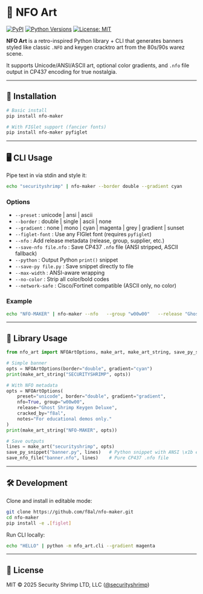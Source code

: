 # 🎨 NFO Art

[![PyPI](https://img.shields.io/pypi/v/nfo-maker.svg)](https://pypi.org/project/nfo-art/)
[![Python Versions](https://img.shields.io/pypi/pyversions/nfo-maker.svg)](https://pypi.org/project/nfo-art/)
[![License: MIT](https://img.shields.io/badge/License-MIT-yellow.svg)](LICENSE)

**NFO Art** is a retro-inspired Python library + CLI that generates banners styled like classic `.NFO` and keygen cracktro art from the 80s/90s warez scene.

It supports Unicode/ANSI/ASCII art, optional color gradients, and `.nfo` file output in CP437 encoding for true nostalgia.

---

## 🚀 Installation

```bash
# Basic install
pip install nfo-maker

# With FIGlet support (fancier fonts)
pip install nfo-maker pyfiglet
```

---

## 🖥️ CLI Usage

Pipe text in via stdin and style it:

```bash
echo "securityshrimp" | nfo-maker --border double --gradient cyan
```

### Options

- `--preset` : unicode | ansi | ascii
- `--border` : double | single | ascii | none
- `--gradient` : none | mono | cyan | magenta | grey | gradient | sunset
- `--figlet-font` : Use any FIGlet font (requires `pyfiglet`)
- `--nfo` : Add release metadata (release, group, supplier, etc.)
- `--save-nfo file.nfo` : Save CP437 `.nfo` file (ANSI stripped, ASCII fallback)
- `--python` : Output Python `print()` snippet
- `--save-py file.py` : Save snippet directly to file
- `--max-width` : ANSI-aware wrapping
- `--no-color` : Strip all color/bold codes
- `--network-safe` : Cisco/Fortinet compatible (ASCII only, no color)

### Example

```bash
echo "NFO-MAKER" | nfo-maker --nfo   --group "w00w00"   --release "Ghost Shrimp Keygen Deluxe Art Maker"   --cracked-by "f8al"   --title "Crustacean Release"   --preset unicode --border double --gradient gradient   --save-py banner.py --save-nfo banner.nfo
```

---

## 🐍 Library Usage

```python
from nfo_art import NFOArtOptions, make_art, make_art_string, save_py_snippet, save_nfo_file

# Simple banner
opts = NFOArtOptions(border="double", gradient="cyan")
print(make_art_string("SECURITYSHRIMP", opts))

# With NFO metadata
opts = NFOArtOptions(
    preset="unicode", border="double", gradient="gradient",
    nfo=True, group="w00w00",
    release="Ghost Shrimp Keygen Deluxe",
    cracked_by="f8al",
    notes="For educational demos only."
)
print(make_art_string("NFO-MAKER", opts))

# Save outputs
lines = make_art("securityshrimp", opts)
save_py_snippet("banner.py", lines)   # Python snippet with ANSI \x1b escapes
save_nfo_file("banner.nfo", lines)    # Pure CP437 .nfo file
```

---

## 🛠️ Development

Clone and install in editable mode:

```bash
git clone https://github.com/f8al/nfo-maker.git
cd nfo-maker
pip install -e .[figlet]
```

Run CLI locally:

```bash
echo "HELLO" | python -m nfo_art.cli --gradient magenta
```

---

## 📜 License

MIT © 2025 Security Shrimp LTD, LLC ([@securityshrimp](https://securityshrimp.com))
